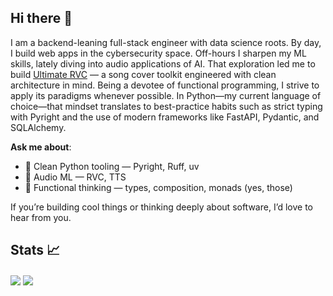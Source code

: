 ## Hi there 👋
I am a backend-leaning full-stack engineer with data science roots. By day, I build web apps in the cybersecurity space. Off-hours I sharpen my ML skills, lately diving into audio applications of AI. That exploration led me to build [Ultimate RVC](https://github.com/JackismyShephard/ultimate-rvc) — a song cover toolkit engineered with clean architecture in mind. Being a devotee of functional programming, I strive to apply its paradigms whenever possible. In Python—my current language of choice—that mindset translates to best-practice habits such as strict typing with Pyright and the use of modern frameworks like FastAPI, Pydantic, and SQLAlchemy.

**Ask me about**:

- 🐍 Clean Python tooling — Pyright, Ruff, uv
- 🎤 Audio ML — RVC, TTS
- 🧠 Functional thinking — types, composition, monads (yes, those)

If you’re building cool things or thinking deeply about software, I’d love to hear from you.
  
## Stats 📈
<a href="https://github.com/JackismyShephard/github-readme-stats"><img align="center" src="https://github-readme-stats.vercel.app/api?username=JackismyShephard&show_icons=true&include_all_commits=true&theme=default&hide_border=true" /></a> <a href="https://github.com/JackismyShephard/github-readme-stats"><img align="center" src="https://github-readme-stats.vercel.app/api/top-langs/?size_weight=0.5&count_weight=0.5&username=JackismyShephard&layout=compact&theme=default&hide_border=true&hide=Jupyter%20Notebook" /></a>

<!--
**JackismyShephard/JackismyShephard** is a ✨ _special_ ✨ repository because its `README.md` (this file) appears on your GitHub profile.

Here are some ideas to get you started:

- 🔭 I’m currently working on ...
- 🌱 I’m currently learning ...
- 👯 I’m looking to collaborate on ...
- 🤔 I’m looking for help with ...
- 💬 Ask me about ...
- 📫 How to reach me: ...
- ⚡ Fun fact: ...
-->
